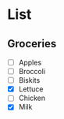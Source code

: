 # List

## Groceries

- [ ] Apples
- [ ] Broccoli
- [ ] Biskits
- [X] Lettuce
- [ ] Chicken
- [X] Milk
